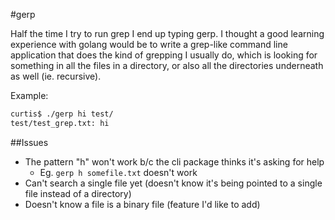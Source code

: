 #gerp

Half the time I try to run grep I end up typing gerp. I thought a good learning experience with golang would be to write a grep-like command line application that does the kind of grepping I usually do, which is looking for something in all the files in a directory, or also all the directories underneath as well (ie. recursive).

Example:

```bash
curtis$ ./gerp hi test/
test/test_grep.txt: hi
```

##Issues

* The pattern "h" won't work b/c the cli package thinks it's asking for help
  * Eg. `gerp h somefile.txt` doesn't work
* Can't search a single file yet (doesn't know it's being pointed to a single file instead of a directory)
* Doesn't know a file is a binary file (feature I'd like to add)